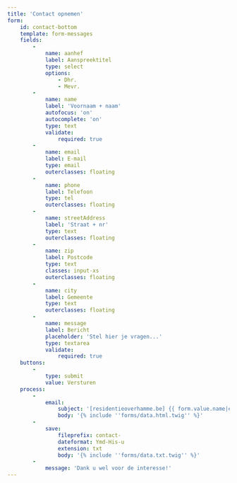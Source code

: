 ```yaml
---
title: 'Contact opnemen'
form:
    id: contact-bottom
    template: form-messages
    fields:
        -
            name: aanhef
            label: Aanspreektitel
            type: select
            options:
                - Dhr.
                - Mevr.
        -
            name: name
            label: 'Voornaam + naam'
            autofocus: 'on'
            autocomplete: 'on'
            type: text
            validate:
                required: true
        -
            name: email
            label: E-mail
            type: email
            outerclasses: floating
        -
            name: phone
            label: Telefoon
            type: tel
            outerclasses: floating
        -
            name: streetAddress
            label: 'Straat + nr'
            type: text
            outerclasses: floating
        -
            name: zip
            label: Postcode
            type: text
            classes: input-xs
            outerclasses: floating
        -
            name: city
            label: Gemeente
            type: text
            outerclasses: floating
        -
            name: message
            label: Bericht
            placeholder: 'Stel hier je vragen...'
            type: textarea
            validate:
                required: true
    buttons:
        -
            type: submit
            value: Versturen
    process:
        -
            email:
                subject: '[residentieoverhamme.be] {{ form.value.name|e }}'
                body: '{% include ''forms/data.html.twig'' %}'
        -
            save:
                fileprefix: contact-
                dateformat: Ymd-His-u
                extension: txt
                body: '{% include ''forms/data.txt.twig'' %}'
        -
            message: 'Dank u wel voor de interesse!'
---
```


